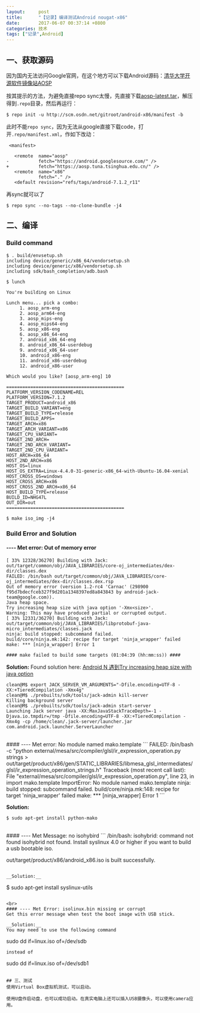 ```yaml
---
layout:     post
title:      "【记录】编译测试Android nougat-x86"
date:       2017-06-07 00:37:14 +0800
categories: 技术
tags: ["记录",Android]
---
```

## 一、获取源码
因为国内无法访问Google官网，在这个地方可以下载Android源码：[清华大学开源软件镜像站AOSP](https://mirrors.tuna.tsinghua.edu.cn/help/AOSP/)

按其提示的方法，为避免直接repo sync太慢，先直接下载[aosp-latest.tar](https://mirrors.tuna.tsinghua.edu.cn/aosp-monthly/aosp-latest.tar)，解压得到`.repo`目录，然后再运行：
```console
$ repo init -u http://scm.osdn.net/gitroot/android-x86/manifest -b
```
此时不能`repo sync`，因为无法从google直接下载code，打开`.repo/manifest.xml`，作如下改动：
```
 <manifest>
 
   <remote  name="aosp"
-           fetch="https://android.googlesource.com/" />
+           fetch="https://aosp.tuna.tsinghua.edu.cn/" />
   <remote  name="x86"
            fetch="." />
   <default revision="refs/tags/android-7.1.2_r11"
```
再sync就可以了
```
$ repo sync --no-tags --no-clone-bundle -j4
```

## 二、编译
### Build command
```console
$ . build/envsetup.sh 
including device/generic/x86_64/vendorsetup.sh
including device/generic/x86/vendorsetup.sh
including sdk/bash_completion/adb.bash

$ lunch

You're building on Linux

Lunch menu... pick a combo:
     1. aosp_arm-eng
     2. aosp_arm64-eng
     3. aosp_mips-eng
     4. aosp_mips64-eng
     5. aosp_x86-eng
     6. aosp_x86_64-eng
     7. android_x86_64-eng
     8. android_x86_64-userdebug
     9. android_x86_64-user
     10. android_x86-eng
     11. android_x86-userdebug
     12. android_x86-user

Which would you like? [aosp_arm-eng] 10

============================================
PLATFORM_VERSION_CODENAME=REL
PLATFORM_VERSION=7.1.2
TARGET_PRODUCT=android_x86
TARGET_BUILD_VARIANT=eng
TARGET_BUILD_TYPE=release
TARGET_BUILD_APPS=
TARGET_ARCH=x86
TARGET_ARCH_VARIANT=x86
TARGET_CPU_VARIANT=
TARGET_2ND_ARCH=
TARGET_2ND_ARCH_VARIANT=
TARGET_2ND_CPU_VARIANT=
HOST_ARCH=x86_64
HOST_2ND_ARCH=x86
HOST_OS=linux
HOST_OS_EXTRA=Linux-4.4.0-31-generic-x86_64-with-Ubuntu-16.04-xenial
HOST_CROSS_OS=windows
HOST_CROSS_ARCH=x86
HOST_CROSS_2ND_ARCH=x86_64
HOST_BUILD_TYPE=release
BUILD_ID=NHG47L
OUT_DIR=out
============================================

$ make iso_img -j4

```

### Build Error and Solution
#### ---- Met error: Out of memory error
```
[ 33% 12328/36270] Building with Jack: out/target/common/obj/JAVA_LIBRARIES/core-oj_intermediates/dex-dir/classes.dex
FAILED: /bin/bash out/target/common/obj/JAVA_LIBRARIES/core-oj_intermediates/dex-dir/classes.dex.rsp
Out of memory error (version 1.2-rc4 'Carnac' (298900 f95d7bdecfceb327f9d201a1348397ed8a843843 by android-jack-team@google.com)).
Java heap space.
Try increasing heap size with java option '-Xmx<size>'.
Warning: This may have produced partial or corrupted output.
[ 33% 12331/36270] Building with Jack: out/target/common/obj/JAVA_LIBRARIES/libprotobuf-java-micro_intermediates/classes.jack
ninja: build stopped: subcommand failed.
build/core/ninja.mk:142: recipe for target 'ninja_wrapper' failed
make: *** [ninja_wrapper] Error 1

#### make failed to build some targets (01:04:39 (hh:mm:ss)) ####
```

__Solution:__
Found solution here:
[Android N 遇到Try increasing heap size with java option ](http://blog.csdn.net/zxf20063033/article/details/56296403)

```console
clean@M$ export JACK_SERVER_VM_ARGUMENTS="-Dfile.encoding=UTF-8 -XX:+TieredCompilation -Xmx4g"
clean@M$ ./prebuilts/sdk/tools/jack-admin kill-server
Killing background server
clean@M$ ./prebuilts/sdk/tools/jack-admin start-server
Launching Jack server java -XX:MaxJavaStackTraceDepth=-1 -Djava.io.tmpdir=/tmp -Dfile.encoding=UTF-8 -XX:+TieredCompilation -Xmx4g -cp /home/clean/.jack-server/launcher.jar com.android.jack.launcher.ServerLauncher
```
<br>
#### ---- Met error: No module named mako.template
```
FAILED: /bin/bash -c "python external/mesa/src/compiler/glsl/ir_expression_operation.py strings > out/target/product/x86/gen/STATIC_LIBRARIES/libmesa_glsl_intermediates/glsl/ir_expression_operation_strings.h"
Traceback (most recent call last):
  File "external/mesa/src/compiler/glsl/ir_expression_operation.py", line 23, in <module>
    import mako.template
ImportError: No module named mako.template
ninja: build stopped: subcommand failed.
build/core/ninja.mk:148: recipe for target 'ninja_wrapper' failed
make: *** [ninja_wrapper] Error 1
```

__Solution:__
```
$ sudo apt-get install python-mako
```

<br>
#### ---- Met Message: no isohybird
```
/bin/bash: isohybrid: command not found
isohybrid not found.
Install syslinux 4.0 or higher if you want to build a usb bootable iso.


out/target/product/x86/android_x86.iso is built successfully.
```

__Solution:__
```
$ sudo apt-get install syslinux-utils
```

<br>
#### ---- Met Error: isolinux.bin missing or corrupt
Get this error message when test the boot image with USB stick.

__Solution:__
You may need to use the following command
```
sudo dd if=linux.iso of=/dev/sdb
```
instead of
```
sudo dd if=linux.iso of=/dev/sdb1
```

## 三、测试
使用Virtual Box虚拟机测试，可以启动。

使用U盘作启动盘，也可以成功启动。在真实电脑上还可以插入USB摄像头，可以使用camera应用。
